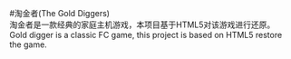 #淘金者(The Gold Diggers)
</br>
淘金者是一款经典的家庭主机游戏，本项目基于HTML5对该游戏进行还原。
</br>
Gold digger is a classic FC game, this project is based on HTML5 restore the game.
